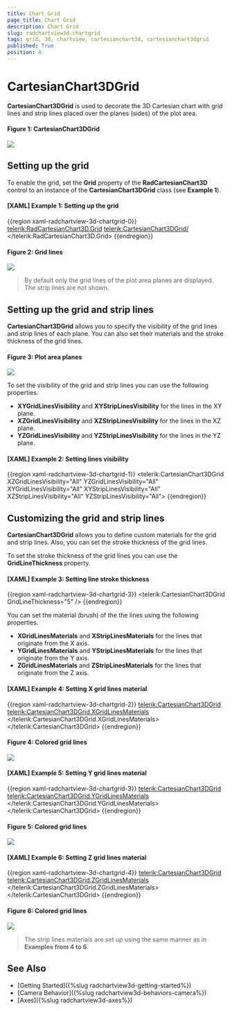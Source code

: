 ```yaml
---
title: Chart Grid
page_title: Chart Grid
description: Chart Grid
slug: radchartview3d-chartgrid
tags: grid, 3d, chartview, cartesianchart3d, cartesianchart3dgrid
published: True
position: 0
---
```


# CartesianChart3DGrid

__CartesianChart3DGrid__ is used to decorate the 3D Cartesian chart with grid lines and strip lines placed over the planes (sides) of the plot area.

#### __Figure 1: CartesianChart3DGrid__
![](images/radchartview-3d-chartgrid-0.png)

## Setting up the grid

To enable the grid, set the __Grid__ property of the __RadCartesianChart3D__ control to an instance of the __CartesianChart3DGrid__ class (see __Example 1__). 

#### __[XAML] Example 1: Setting up the grid__  
{{region xaml-radchartview-3d-chartgrid-0}}
	<telerik:RadCartesianChart3D.Grid>
		<telerik:CartesianChart3DGrid/>
	</telerik:RadCartesianChart3D.Grid>
{{endregion}}

#### __Figure 2: Grid lines__
![](images/radchartview-3d-chartgrid-1.png)

> By default only the grid lines of the plot area planes are displayed. The strip lines are not shown. 

## Setting up the grid and strip lines

__CartesianChart3DGrid__ allows you to specify the visibility of the grid lines and strip lines of each plane. You can also set their materials and the stroke thickness of the grid lines.

#### __Figure 3: Plot area planes__
![](images/radchartview-3d-chartgrid-2.png)

To set the visibility of the grid and strip lines you can use the following properties.

* __XYGridLinesVisibility__ and __XYStripLinesVisibility__ for the lines in the XY plane.
* __XZGridLinesVisibility__ and __XZStripLinesVisibility__ for the lines in the XZ plane.
* __YZGridLinesVisibility__ and __YZStripLinesVisibility__ for the lines in the YZ plane.

#### __[XAML] Example 2: Setting lines visibility__  
{{region xaml-radchartview-3d-chartgrid-1}}
		<telerik:CartesianChart3DGrid XZGridLinesVisibility="All" 
									  YZGridLinesVisibility="All"
									  XYGridLinesVisibility="All"
									  XYStripLinesVisibility="All"
									  XZStripLinesVisibility="All"
									  YZStripLinesVisibility="All">
{{endregion}}

## Customizing the grid and strip lines

__CartesianChart3DGrid__ allows you to define custom materials for the grid and strip lines. Also, you can set the stroke thickness of the grid lines.

To set the stroke thickness of the grid lines you can use the __GridLineThickness__ property.

#### __[XAML] Example 3: Setting line stroke thickness__  
{{region xaml-radchartview-3d-chartgrid-3}}
	<telerik:CartesianChart3DGrid GridLineThickness="5" />
{{endregion}}

You can set the material (brush) of the the lines using the following properties.

* __XGridLinesMaterials__ and __XStripLinesMaterials__ for the lines that originate from the X axis.
* __YGridLinesMaterials__ and __YStripLinesMaterials__ for the lines that originate from the Y axis.
* __ZGridLinesMaterials__ and __ZStripLinesMaterials__ for the lines that originate from the Z axis.

#### __[XAML] Example 4: Setting X grid lines material__
{{region xaml-radchartview-3d-chartgrid-2}}
	<telerik:CartesianChart3DGrid>
		<telerik:CartesianChart3DGrid.XGridLinesMaterials>
			<MaterialCollection>
				<DiffuseMaterial Brush="#00A2E8" />
			 </MaterialCollection>
		</telerik:CartesianChart3DGrid.XGridLinesMaterials>			
	</telerik:CartesianChart3DGrid>
{{endregion}}

#### __Figure 4: Colored grid lines__
![](images/radchartview-3d-chartgrid-3.png)

#### __[XAML] Example 5: Setting Y grid lines material__
{{region xaml-radchartview-3d-chartgrid-3}}
	<telerik:CartesianChart3DGrid>			
		<telerik:CartesianChart3DGrid.YGridLinesMaterials>
			<MaterialCollection>
				<DiffuseMaterial Brush="#22B14C" />
			</MaterialCollection>
		</telerik:CartesianChart3DGrid.YGridLinesMaterials>
	</telerik:CartesianChart3DGrid>
{{endregion}}

#### __Figure 5: Colored grid lines__
![](images/radchartview-3d-chartgrid-4.png)

#### __[XAML] Example 6: Setting Z grid lines material__
{{region xaml-radchartview-3d-chartgrid-4}}
	<telerik:CartesianChart3DGrid>			
		<telerik:CartesianChart3DGrid.ZGridLinesMaterials>
			<MaterialCollection>
				<DiffuseMaterial Brush="#FF7F27" />
			 </MaterialCollection>
		</telerik:CartesianChart3DGrid.ZGridLinesMaterials>
	</telerik:CartesianChart3DGrid>
{{endregion}}

#### __Figure 6: Colored grid lines__
![](images/radchartview-3d-chartgrid-5.png)

> The strip lines materials are set up using the same manner as in __Examples from 4 to 6__.

## See Also

* [Getting Started]({%slug radchartview3d-getting-started%})
* [Camera Behavior]({%slug radchartview3d-behaviors-camera%})
* [Axes]({%slug radchartview3d-axes%})